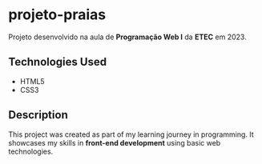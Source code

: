 # projeto-praias

Projeto desenvolvido na aula de **Programação Web I** da **ETEC** em 2023.

## Technologies Used

- HTML5
- CSS3

## Description

This project was created as part of my learning journey in programming. It showcases my skills in **front-end development** using basic web technologies.
